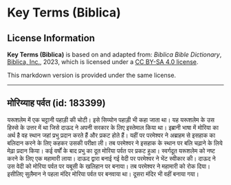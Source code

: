 # Key Terms (Biblica)

## License Information

**Key Terms (Biblica)** is based on and adapted from: _Biblica Bible Dictionary_, [Biblica, Inc.](https://www.biblica.com/), 2023, which is licensed under a [CC BY-SA 4.0 license](https://creativecommons.org/licenses/by-sa/4.0/legalcode.en).

This markdown version is provided under the same license.



--------------------------------

## मोरिय्याह पर्वत (id: 183399)

यरूशलेम में एक चट्टानी पहाड़ी की चोटी। इसे सिय्योन पहाड़ी भी कहा जाता था। यह यरूशलेम के उस हिस्से के उत्तर में था जिसे दाऊद ने अपनी सरकार के लिए इस्तेमाल किया था। इब्रानी भाषा में मोरिया का अर्थ है वह स्थान जहां प्रभु प्रदान करते हैं और प्रकट होते हैं। यहीं पर परमेश्वर ने अब्राहम से इसहाक का बलिदान करने के लिए कहकर उसकी परीक्षा ली। तब परमेश्वर ने इसहाक के स्थान पर बलि चढ़ाने के लिये मेढ़ा प्रदान किया। कई वर्षों के बाद प्रभु का दूत मोरिया पर्वत पर प्रकट हुआ। स्वर्गदूत यरूशलेम को नष्ट करने के लिए एक महामारी लाया। दाऊद द्वारा बनाई गई वेदी पर परमेश्वर ने भेंट स्वीकार की। दाऊद ने उस वेदी को मोरिया पर्वत पर यबूसी के खलिहान पर बनाया। तब परमेश्वर ने महामारी को रोक दिया। इसीलिए सुलैमान ने पहला मंदिर मोरिया पर्वत पर बनवाया था। दूसरा मंदिर भी वहीं बनाया गया।


